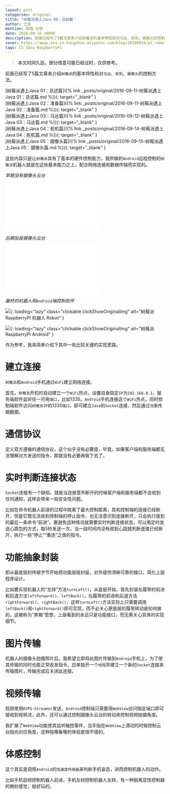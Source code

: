```yaml
---
layout: post
categories: original
title: "树莓派遇上Java 06：总结篇"
author: 立泉
mention: 思路 分享
date: 2016-09-16 +0800
description: 前面已经写了5篇文章来介绍树莓派的基本特性和对马达、舵机、摄像头的控制方法，这些内容只是让树莓派具有了基本的硬件控制能力，我所做的Android远程控制的树莓派机器人就是在这些基本能力之上配合网络连接和数据传输而实现的。
cover: https://apqx.oss-cn-hangzhou.aliyuncs.com/blog/20160916/pi_robot_thumb.jpg
tags: CS Java RaspberryPi
---
```


> **本文时间久远，部分信息可能已经过时，仅供参考。**

前面已经写了5篇文章来介绍`树莓派`的基本特性和对`马达`、`舵机`、`摄像头`的控制方法。

[树莓派遇上Java 01：总述篇]({% link _posts/original/2016-09-11-树莓派遇上Java 01：总述篇.md %}){: target="_blank" }  
[树莓派遇上Java 02：准备篇]({% link _posts/original/2016-09-11-树莓派遇上Java 02：准备篇.md %}){: target="_blank" }  
[树莓派遇上Java 03：马达篇]({% link _posts/original/2016-09-12-树莓派遇上Java 03：马达篇.md %}){: target="_blank" }  
[树莓派遇上Java 04：舵机篇]({% link _posts/original/2016-09-14-树莓派遇上Java 04：舵机篇.md %}){: target="_blank" }  
[树莓派遇上Java 05：摄像头篇]({% link _posts/original/2016-09-15-树莓派遇上Java 05：摄像头篇.md %}){: target="_blank" }

这些内容只是让`树莓派`具有了基本的硬件控制能力，我所做的`Android`远程控制的`树莓派`机器人就是在这些基本能力之上，配合网络连接和数据传输而实现的。

*早期没有摄像头云台*

<div class="video-container">
    <iframe loading="lazy" src="//player.bilibili.com/player.html?aid=7220639&bvid=BV1Qs411W7Ej&cid=11806879&page=1&autoplay=0" scrolling="no" border="0" frameborder="no" framespacing="0" allowfullscreen="true"> </iframe>
</div>

*后期加装摄像头云台*

<div class="video-container">
    <iframe loading="lazy" src="//player.bilibili.com/player.html?aid=7220639&bvid=BV1Qs411W7Ej&cid=11806118&page=2&autoplay=0" scrolling="no" border="0" frameborder="no" framespacing="0" allowfullscreen="true"> </iframe>
</div>

*最终的机器人和`Android`端控制软件*

![](https://apqx.oss-cn-hangzhou.aliyuncs.com/blog/20160916/pi_robot_thumb.jpg){: loading="lazy" class="clickable clickShowOriginalImg" alt="树莓派 RaspberryPi 机器人 Robot" }

![](https://apqx.oss-cn-hangzhou.aliyuncs.com/blog/20160916/pi_controller_android.png){: loading="lazy" class="clickable clickShowOriginalImg" alt="树莓派 RaspberryPi Android" }

作为参考，我来简单介绍下其中一些比较关键的实现思路。

# 建立连接

`树莓派`和`Android`手机通过`WiFi`建立网络连接。

首先，`树莓派`开机时自动建立一个`WiFi`热点，设置自身固定`IP`为`192.168.0.1`，服务端软件监听任一可用`端口`，比如1335。`Android`手机连接这个`WiFi`热点，同时控制端软件访问`树莓派IP`的1335`端口`，即可建立`Java`的`Socket`连接，然后通过`流`来传输数据。

# 通信协议

定义双方遵循的通信协议，这个似乎没有必要提，毕竟，如果客户端和服务端都无法理解对方发送的指令，那就没有必要再做下去了。

# 实时判断连接状态

`Socket`连接有一个缺陷，就是当连接意外断开的时候客户端和服务端都不会收到任何通知，这样会带来一些安全性问题。

比如在命令机器人前进的过程中脱离了最大控制距离，其和控制端的连接已经断开，但是它既无法收到控制端的停止指令，也无法意识到连接断开，只会执行接到的最后一条命令“前进”。要避免这种情况就需要实时判断连接状态，可以用定时发送心跳包的方式，每5秒发送一次，当一段时间内没有收到心跳就判断连接已经断开，执行一些“停止”“重连”之类的指令。

# 功能抽象封装

即从最底层的传输字节开始把功能层层封装，对外提供清晰可靠的接口，简化上层程序设计。

比如要实现机器人的“左转”方法`turnLeft()`，从底层开始，首先封装左履带的前进和后退方法`leftForward()`、`leftBack()`，右履带的前进和后退方法`rightForward()`、`rightBack()`，这样`turnLeft()`方法实际上只需要调用`leftBack()`和`rightForward()`即可实现，而不必关心更底层的履带转动是如何做的。这被称为“黑箱”思想，上层看到的永远只是功能接口，而无需关心具体的实现细节。

# 图片传输

机器人的摄像头拍摄照片后，我希望立即将此图片传输到`Android`手机上，为了使其传输的同时也能正常收发指令，应单独开一个`线程`并建立一个新的`Socket`连接来传输图片，传输完成后关闭此连接。

# 视频传输

视频使用`MJPG-Streamer`发送，`Android`控制端只需要用`WebView`访问指定端口即可接收到视频流，此外，还可以通过控制摄像头云台的转动来控制视频拍摄角度。

我扩展了`WebView`功能使其监听触控事件，当手指在`WebView`上滑动的时候控制云台指向对应角度，这种指哪看哪的体验是很不错的。

# 体感控制

这个其实是调用`Android`的`加速度传感器`来判断手机姿态，进而控制机器人的动作。

比如手机前倾控制机器人前进，手机左倾控制机器人左转，有一种脱离显性控制器的微妙感觉，挺好玩的。